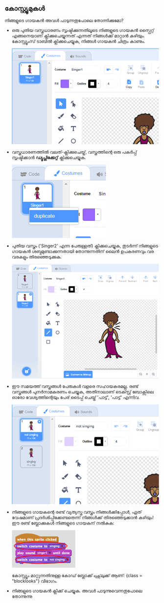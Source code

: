 ## കോസ്റ്റ്യൂമുകൾ

നിങ്ങളുടെ ഗായകൻ അവൾ പാടുന്നതുപോലെ തോന്നിക്കുമോ?

+ ഒരു പുതിയ വസ്ത്രധാരണം സൃഷ്ടിക്കുന്നതിലൂടെ നിങ്ങളുടെ ഗായകൻ സ്പ്രൈറ്റ് എങ്ങനെയാണ് ക്ലിക്കുചെയ്യുന്നത് എന്നത് നിങ്ങൾക്ക് മാറ്റാൻ കഴിയും. കോസ്റ്റ്യൂംസ് ടാബിൽ ക്ലിക്കുചെയ്യുക, നിങ്ങൾ ഗായകൻ ചിത്രം കാണും.
    
    ![സ്ക്രീൻഷോട്ട്](images/band-singer-costume.png)

+ വസ്ത്രധാരണത്തിൽ വലത്-ക്ലിക്കുചെയ്ത്, വസ്ത്രത്തിന്റെ ഒരു പകർപ്പ് സൃഷ്ടിക്കാൻ **ഡ്യൂപ്ലിക്കേറ്റ്** ക്ലിക്കുചെയ്യുക.
    
    ![സ്ക്രീൻഷോട്ട്](images/band-singer-duplicate.png)

+ പുതിയ വസ്ത്രം ('Singer2' എന്ന പേരുള്ളത്) ക്ലിക്കുചെയ്യുക, തുടർന്ന് നിങ്ങളുടെ ഗായകൻ ശബ്ദമുണ്ടാക്കുന്നതായി തോന്നുന്നതിന് ലൈൻ ഉപകരണവും വര വരകളും തിരഞ്ഞെടുക്കുക.
    
    ![സ്ക്രീൻഷോട്ട്](images/band-singer-click.png)

+ ഈ സമയത്ത് വസ്ത്രങ്ങൾ പേരുകൾ വളരെ സഹായകരമല്ല. രണ്ട് വസ്ത്രങ്ങൾ പുനർനാമകരണം ചെയ്യുക, അതിനാലാണ് ടെക്സ്റ്റ് ബോക്സിലെ ഓരോ വേശ്യത്തിന്റെയും പേര് ടൈപ്പ് ചെയ്ത് 'പാട്ട്', 'പാട്ട്' എന്നിവ.
    
    ![സ്ക്രീൻഷോട്ട്](images/band-singer-name.png)

+ നിങ്ങളുടെ ഗായകന്റെ രണ്ട് വ്യത്യസ്ത വസ്ത്രം നിങ്ങൾക്കിപ്പോൾ, ഏത് വേഷമാണ് പ്രദർശിപ്പിക്കേണ്ടതെന്ന് നിങ്ങൾക്ക് തിരഞ്ഞെടുക്കാൻ കഴിയും! ഈ രണ്ട് ബ്ലോക്കുകൾ നിങ്ങളുടെ ഗായകന് നൽകുക:
    
    ![സ്ക്രീൻഷോട്ട്](images/band-looks.png)
    
    കോസ്റ്റ്യൂം മാറ്റുന്നതിനുള്ള കോഡ് ബ്ലോക്ക് `ലുക്സ്`ലുക്ക് ആണ്: {class = "blocklooks"} വിഭാഗം.

+ നിങ്ങളുടെ ഗായകൻ ക്ലിക്ക് ചെയ്യുക. അവൾ പാടുന്നുവെന്നതുപോലെ തോന്നുന്നു